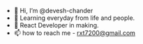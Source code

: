 - 👋 Hi, I’m @devesh-chander
- 👀 Learning everyday from life and people. 
- 🌱 React Developer in making.
- 📫 how to reach me - rxt7200@gmail.com

<!---
devesh-chander/devesh-chander is a ✨ special ✨ repository because its `README.md` (this file) appears on your GitHub profile.
You can click the Preview link to take a look at your changes.
--->
